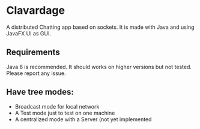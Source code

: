 # Clavardage

A distributed Chatting app based on sockets. It is made with Java and using JavaFX UI as GUI.

## Requirements
Java 8 is recommended. It should works on higher versions but not tested.
Please report any issue.

## Have tree modes:

+ Broadcast mode for local network
+ A Test mode just to test on one machine
+ A centralized mode with a Server (not yet implemented
